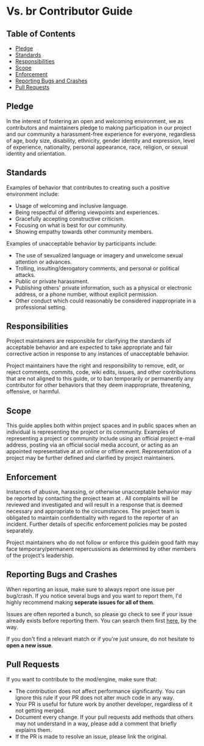 # Vs. br Contributor Guide

## Table of Contents

- [Pledge](#pledge)
- [Standards](#standards)
- [Responsibilities](#responsibilities)
- [Scope](#scope)
- [Enforcement](#enforcement)
- [Reporting Bugs and Crashes](#reporting-bugs-and-crashes)
- [Pull Requests](#pull-requests)

<!-- those first 5 sections are taken from https://github.com/EliteMasterEric/EnigmaEngine/blob/stable/CONTRIBUTING.md btw -->

## Pledge

In the interest of fostering an open and welcoming environment, we as
contributors and maintainers pledge to making participation in our project and
our community a harassment-free experience for everyone, regardless of age, body
size, disability, ethnicity, gender identity and expression, level of experience,
nationality, personal appearance, race, religion, or sexual identity and
orientation.

## Standards

Examples of behavior that contributes to creating such a positive environment
include:

- Usage of welcoming and inclusive language.
- Being respectful of differing viewpoints and experiences.
- Gracefully accepting constructive criticism.
- Focusing on what is best for our community.
- Showing empathy towards other community members.

Examples of unacceptable behavior by participants include:

- The use of sexualized language or imagery and unwelcome sexual attention or
  advances.
- Trolling, insulting/derogatory comments, and personal or political attacks.
- Public or private harassment.
- Publishing others' private information, such as a physical or electronic
  address, or a phone number, without explicit permission.
- Other conduct which could reasonably be considered inappropriate in a
  professional setting.

## Responsibilities

Project maintainers are responsible for clarifying the standards of acceptable
behavior and are expected to take appropriate and fair corrective action in
response to any instances of unacceptable behavior.

Project maintainers have the right and responsibility to remove, edit, or
reject comments, commits, code, wiki edits, issues, and other contributions
that are not aligned to this guide, or to ban temporarily or
permanently any contributor for other behaviors that they deem inappropriate,
threatening, offensive, or harmful.

## Scope

This guide applies both within project spaces and in public spaces when an individual is representing the project or its community. Examples of representing a project or community include using an official project e-mail address, posting via an official social media account, or acting as an appointed representative at an online or offline event. Representation of a project may be further defined and clarified by project maintainers.

## Enforcement

Instances of abusive, harassing, or otherwise unacceptable behavior may be reported by contacting the project team at . All complaints will be reviewed and investigated and will result in a response that is deemed necessary and appropriate to the circumstances. The project team is obligated to maintain confidentiality with regard to the reporter of an incident. Further details of specific enforcement policies may be posted separately.

Project maintainers who do not follow or enforce this guidein good faith may face temporary/permanent repercussions as determined by other members of the project's leadership.

## Reporting Bugs and Crashes

When reporting an issue, make sure to always report one issue per bug/crash.
If you notice several bugs and you want to report them, I'd highly recommend making **seperate issues for all of them**.

Issues are often reported a bunch, so please go check to see if your issue already exists before reporting them.
You can search them first [here](https://github.com/charlesisfeline/VsBrMod/issues), by the way.

If you don't find a relevant match or if you're just unsure, do not hesitate to **open a new issue**.

## Pull Requests

If you want to contribute to the mod/engine, make sure that:

- The contribution does not affect performance significantly. You can ignore this rule if
  your PR does not alter much code in any way.
- Your PR is useful for future work by another developer, regardless of it not getting merged.
- Document every change. If your pull requests add methods that others may not understand in a way,
  please add a comment that briefly explains them.
- If the PR is made to resolve an issue, please link the original.
